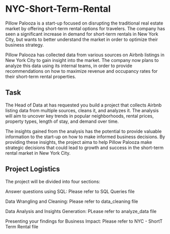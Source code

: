 # NYC-Short-Term-Rental

Pillow Palooza is a start-up focused on disrupting the traditional real estate market by offering short-term rental options for travelers. The company has seen a significant increase in demand for short-term rentals in New York City, but wants to better understand the market in order to optimize their business strategy.

Pillow Palooza has collected data from various sources on Airbnb listings in New York City to gain insight into the market. The company now plans to analyze this data using its internal teams, in order to provide recommendations on how to maximize revenue and occupancy rates for their short-term rental properties.

## Task

The Head of Data at has requested you build a project that collects Airbnb listing data from multiple sources, cleans it, and analyzes it. The analysis will aim to uncover key trends in popular neighborhoods, rental prices, property types, length of stay, and demand over time.

The insights gained from the analysis has the potential to provide valuable information to the start-up on how to make informed business decisions. By providing these insights, the project aima to help Pillow Palooza make strategic decisions that could lead to growth and success in the short-term rental market in New York City.


## Project Logistics
The project will be divided into four sections:

Answer questions using SQL:                     Please refer to SQL Queries file

Data Wrangling and Cleaning:                    Please refer to data_cleaning file

Data Analysis and Insights Generation:          PLease refer to analyze_data file

Presenting your findings for Business Impact:   Please refer to NYC - ShortT Term Rental file




